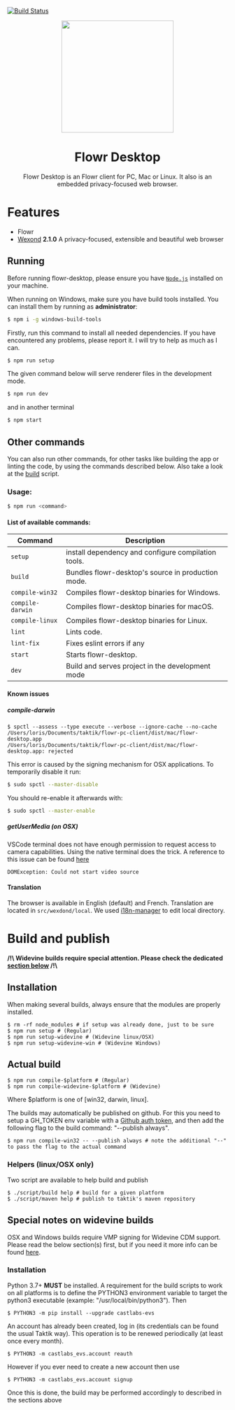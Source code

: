 [![Build Status](https://travis-ci.com/taktik/flowr-desktop.svg?branch=base)](https://travis-ci.com/taktik/flowr-desktop)
<p align="center">
  <img src="static/app-icons/icon.png" width="256">
</p>

<div align="center">
  <h1>Flowr Desktop</h1>

Flowr Desktop is an Flowr client for PC, Mac or Linux. It also is an embedded privacy-focused web browser.

</div>

# Features

- Flowr
- [Wexond](https://github.com/wexond/wexond)  **2.1.0** A privacy-focused, extensible and beautiful web browser

## Running

Before running flowr-desktop, please ensure you have [`Node.js`](https://nodejs.org/en/) installed on your machine.

When running on Windows, make sure you have build tools installed. You can install them by running as **administrator**:

```bash
$ npm i -g windows-build-tools
```

Firstly, run this command to install all needed dependencies. If you have encountered any problems, please report it. I will try to help as much as I can.

```bash
$ npm run setup
```

The given command below will serve renderer files in the development mode.

```bash
$ npm run dev
```
and in another terminal
```bash
$ npm start
```

## Other commands

You can also run other commands, for other tasks like building the app or linting the code, by using the commands described below.
Also take a look at the [build](#build) script.

### Usage:

```bash
$ npm run <command>
```

#### List of available commands:

| Command          | Description                                 |
| ---------------- | ------------------------------------------- |
| `setup`          | install dependency and configure compilation tools. |
| `build`          | Bundles flowr-desktop's source in production mode. |
| `compile-win32`  | Compiles flowr-desktop binaries for Windows.       |
| `compile-darwin` | Compiles flowr-desktop binaries for macOS.         |
| `compile-linux`  | Compiles flowr-desktop binaries for Linux.         |
| `lint`           | Lints code.                                          |
| `lint-fix`       | Fixes eslint errors if any                           |
| `start`          | Starts flowr-desktop.                              |
| `dev`            | Build and serves project in the development mode       |

#### Known issues

##### compile-darwin

```
$ spctl --assess --type execute --verbose --ignore-cache --no-cache /Users/loris/Documents/taktik/flowr-pc-client/dist/mac/flowr-desktop.app
/Users/loris/Documents/taktik/flowr-pc-client/dist/mac/flowr-desktop.app: rejected
```

This error is caused by the signing mechanism for OSX applications. To temporarily disable it run:

```bash
$ sudo spctl --master-disable
```

You should re-enable it afterwards with:

```bash
$ sudo spctl --master-enable
```

##### getUserMedia (on OSX)
VSCode terminal does not have enough permission to request access to camera capabilities.
Using the native terminal does the trick.
A reference to this issue can be found [here](https://github.com/electron/electron/issues/14801#issuecomment-615219188)

```
DOMException: Could not start video source
```

#### Translation

The browser is available in English (default) and French. 
Translation are located in `src/wexdond/local`.
We used [i18n-manager](https://github.com/gilmarsquinelato/i18n-manager) to edit local directory.


# <a id="build"></a> Build and publish
**/!\\ Widevine builds require special attention. Please check the dedicated [section below](#widevine) /!\\**
## Installation
When making several builds, always ensure that the modules are properly installed.
```
$ rm -rf node_modules # if setup was already done, just to be sure
$ npm run setup # (Regular)
$ npm run setup-widevine # (Widevine linux/OSX)
$ npm run setup-widevine-win # (Widevine Windows)
```
## Actual build
```
$ npm run compile-$platform # (Regular)
$ npm run compile-widevine-$platform # (Widevine)
```
Where $platform is one of [win32, darwin, linux].

The builds may automatically be published on github. For this you need to setup a GH_TOKEN env variable with a [Github auth token](https://docs.github.com/en/authentication/keeping-your-account-and-data-secure/creating-a-personal-access-token), and then add the following flag to the build command: "--publish always".
```
$ npm run compile-win32 -- --publish always # note the additional "--" to pass the flag to the actual command
```
### Helpers (linux/OSX only)
Two script are available to help build and publish
```
$ ./script/build help # build for a given platform
$ ./script/maven help # publish to taktik's maven repository
```
## <a id="widevine"></a> Special notes on widevine builds
OSX and Windows builds require VMP signing for Widevine CDM support. Please read the below section(s) first, but if you need it more info can be found [here](https://github.com/castlabs/electron-releases/wiki/EVS).

### Installation
Python 3.7+ **MUST** be installed.
A requirement for the build scripts to work on all platforms is to define the PYTHON3 environment variable to target the python3 executable (example: "/usr/local/bin/python3").
Then
```
$ PYTHON3 -m pip install --upgrade castlabs-evs
```

An account has already been created, log in (its credentials can be found the usual Taktik way).
This operation is to be renewed periodically (at least once every month).
```
$ PYTHON3 -m castlabs_evs.account reauth
```

However if you ever need to create a new account then use
```
$ PYTHON3 -m castlabs_evs.account signup
```

Once this is done, the build may be performed accordingly to described in the sections above
